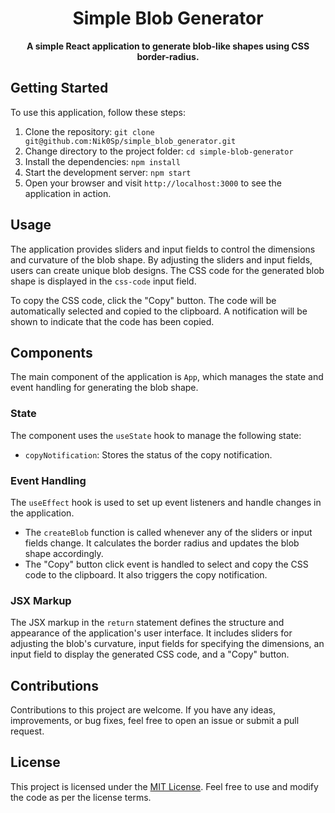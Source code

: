 <h1 align="center">Simple Blob Generator</h1>



<p align="center">
  <strong>A simple React application to generate blob-like shapes using CSS border-radius.</strong>
</p>

##  Getting Started

To use this application, follow these steps:

1. Clone the repository: `git clone git@github.com:Nik0Sp/simple_blob_generator.git`
2. Change directory to the project folder: `cd simple-blob-generator`
3. Install the dependencies: `npm install`
4. Start the development server: `npm start`
5. Open your browser and visit `http://localhost:3000` to see the application in action.

##  Usage

The application provides sliders and input fields to control the dimensions and curvature of the blob shape. By adjusting the sliders and input fields, users can create unique blob designs. The CSS code for the generated blob shape is displayed in the `css-code` input field.

To copy the CSS code, click the "Copy" button. The code will be automatically selected and copied to the clipboard. A notification will be shown to indicate that the code has been copied.

## Components

The main component of the application is `App`, which manages the state and event handling for generating the blob shape.

### State

The component uses the `useState` hook to manage the following state:

- `copyNotification`: Stores the status of the copy notification.

### Event Handling

The `useEffect` hook is used to set up event listeners and handle changes in the application.

- The `createBlob` function is called whenever any of the sliders or input fields change. It calculates the border radius and updates the blob shape accordingly.
- The "Copy" button click event is handled to select and copy the CSS code to the clipboard. It also triggers the copy notification.

### JSX Markup

The JSX markup in the `return` statement defines the structure and appearance of the application's user interface. It includes sliders for adjusting the blob's curvature, input fields for specifying the dimensions, an input field to display the generated CSS code, and a "Copy" button.

## Contributions

Contributions to this project are welcome. If you have any ideas, improvements, or bug fixes, feel free to open an issue or submit a pull request.

##  License

This project is licensed under the [MIT License](https://opensource.org/licenses/MIT). Feel free to use and modify the code as per the license terms.